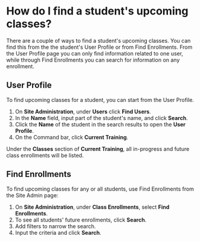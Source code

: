 # How do I find a student's upcoming classes?

There are a couple of ways to find a student's upcoming classes. You can find this from the the student's User Profile or from Find Enrollments. From the User Profile page you can only find information related to one user, while through Find Enrollments you can search for information on any enrollment.

## User Profile

To find upcoming classes for a student, you can start from the User Profile.  

1. On **Site Administration**, under **Users** click **Find Users**. 
1. In the **Name** field, input part of the student's name, and click **Search**. 
1. Click the **Name** of the student in the search results to open the **User Profile**. 
1. On the Command bar, click **Current Training**.

Under the **Classes** section of **Current Training**, all in-progress and future class enrollments will be listed.

## Find Enrollments

To find upcoming classes for any or all students, use Find Enrollments from the Site Admin page: 
1. On **Site Administration**, under **Class Enrollments**, select **Find Enrollments**. 
1. To see all students' future enrollments, click **Search**.
1. Add filters to narrow the search.
1. Input the criteria and click **Search**. 